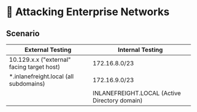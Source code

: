 # 🏢 Attacking Enterprise Networks

## Scenario

| **External Testing**                       | **Internal Testing**                          |
| ------------------------------------------ | --------------------------------------------- |
| 10.129.x.x ("external" facing target host) | 172.16.8.0/23                                 |
| \*.inlanefreight.local (all subdomains)    | 172.16.9.0/23                                 |
|                                            | INLANEFREIGHT.LOCAL (Active Directory domain) |

